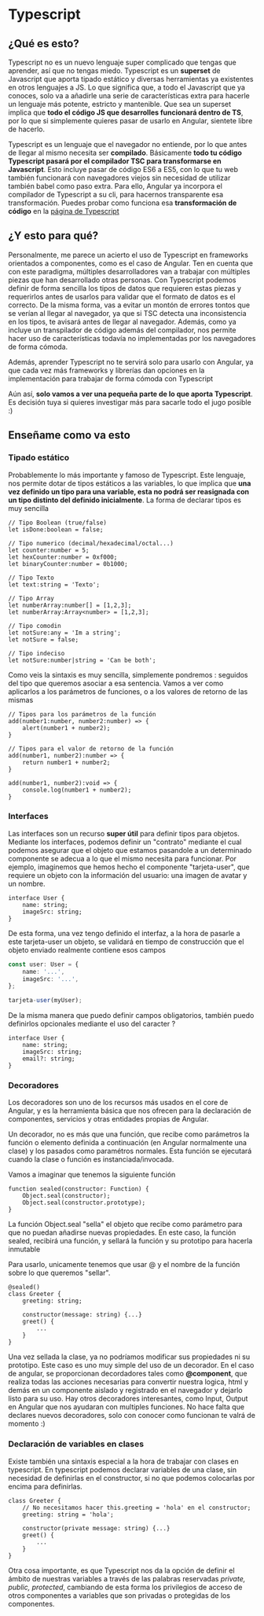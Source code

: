 # Typescript
## ¿Qué es esto?
Typescript no es un nuevo lenguaje super complicado que tengas que aprender, así que no tengas miedo. Typescript es un **superset** de Javascript que aporta tipado estático y diversas herramientas ya existentes en otros lenguajes a JS. Lo que significa que, a todo el Javascript que ya conoces, solo va a añadirle una serie de características extra para hacerle un lenguaje más potente, estricto y mantenible. Que sea un superset implica que **todo el código JS que desarrolles funcionará dentro de TS**, por lo que si simplemente quieres pasar de usarlo en Angular, sientete libre de hacerlo.

Typescript es un lenguaje que el navegador no entiende, por lo que antes de llegar al mismo necesita ser **compilado**. Básicamente **todo tu código Typescript pasará por el compilador TSC para transformarse en Javascript**. Esto incluye pasar de código ES6 a ES5, con lo que tu web también funcionará con navegadores viejos sin necesidad de utilizar también babel como paso extra. Para ello, Angular ya incorpora el compilador de Typescript a su cli, para hacernos transparente esa transformación. Puedes probar como funciona esa **transformación de código** en la [página de Typescript](https://www.typescriptlang.org/play/)

## ¿Y esto para qué?
Personalmente, me parece un acierto el uso de Typescript en frameworks orientados a componentes, como es el caso de Angular. Ten en cuenta que con este paradigma, múltiples desarrolladores van a trabajar con múltiples piezas que han desarrollado otras personas. Con Typescript podemos definir de forma sencilla los tipos de datos que requieren estas piezas y requerirlos antes de usarlos para validar que el formato de datos es el correcto. De la misma forma, vas a evitar un montón de errores tontos que se verían al llegar al navegador, ya que si TSC detecta una inconsistencia en los tipos, te avisará antes de llegar al navegador. Además, como ya incluye un transpilador de código además del compilador, nos permite hacer uso de características todavía no implementadas por los navegadores de forma cómoda.

Además, aprender Typescript no te servirá solo para usarlo con Angular, ya que cada vez más frameworks y librerías dan opciones en la implementación para trabajar de forma cómoda con Typescript

Aún así, **solo vamos a ver una pequeña parte de lo que aporta Typescript**. Es decisión tuya si quieres investigar más para sacarle todo el jugo posible :)

## Enseñame como va esto
### Tipado estático
Probablemente lo más importante y famoso de Typescript. Este lenguaje, nos permite dotar de tipos estáticos a las variables, lo que implica que **una vez definido un tipo para una variable, esta no podrá ser reasignada con un tipo distinto del definido inicialmente**. La forma de declarar tipos es muy sencilla

```TS
// Tipo Boolean (true/false)
let isDone:boolean = false;

// Tipo numerico (decimal/hexadecimal/octal...)
let counter:number = 5;
let hexCounter:number = 0xf000;
let binaryCounter:number = 0b1000;

// Tipo Texto
let text:string = 'Texto';

// Tipo Array
let numberArray:number[] = [1,2,3];
let numberArray:Array<number> = [1,2,3];

// Tipo comodin
let notSure:any = 'Im a string';
let notSure = false;

// Tipo indeciso
let notSure:number|string = 'Can be both';
```

Como veis la sintaxis es muy sencilla, simplemente pondremos : seguidos del tipo que queremos asociar a esa sentencia. Vamos a ver como aplicarlos a los parámetros de funciones, o a los valores de retorno de las mismas

```TS
// Tipos para los parámetros de la función
add(number1:number, number2:number) => {
    alert(number1 + number2);
}

// Tipos para el valor de retorno de la función
add(number1, number2):number => {
    return number1 + number2;
}

add(number1, number2):void => {
    console.log(number1 + number2);
}
```

### Interfaces
Las interfaces son un recurso **super útil** para definir tipos para objetos. Mediante los interfaces, podemos definir un "contrato" mediante el cual podemos asegurar que el objeto que estamos pasandole a un determinado componente se adecua a lo que el mismo necesita para funcionar. Por ejemplo, imaginemos que hemos hecho el componente "tarjeta-user", que requiere un objeto con la información del usuario: una imagen de avatar y un nombre.

```TS
interface User {
    name: string;
    imageSrc: string;
}
```

De esta forma, una vez tengo definido el interfaz, a la hora de pasarle a este tarjeta-user un objeto, se validará en tiempo de construcción que el objeto enviado realmente contiene esos campos

```ts
const user: User = {
    name: '...',
    imageSrc: '...',
};

tarjeta-user(myUser);

```

De la misma manera que puedo definir campos obligatorios, también puedo definirlos opcionales mediante el uso del caracter ?

``` TS
interface User {
    name: string;
    imageSrc: string;
    email?: string;
}

```

### Decoradores

Los decoradores son uno de los recursos más usados en el core de Angular, y es la herramienta básica que nos ofrecen para la declaración de componentes, servicios y otras entidades propias de Angular. 

Un decorador, no es más que una función, que recibe como parámetros la función o elemento definida a continuación (en Angular normalmente una clase) y los pasados como paramétros normales. Esta función se ejecutará cuando la clase o función es instanciada/invocada.

Vamos a imaginar que tenemos la siguiente función

```TS 
function sealed(constructor: Function) {
    Object.seal(constructor);
    Object.seal(constructor.prototype);
}
```

La función Object.seal "sella" el objeto que recibe como parámetro para que no puedan añadirse nuevas propiedades. En este caso, la función sealed, recibirá una función, y sellará la función y su prototipo para hacerla inmutable

Para usarlo, unicamente tenemos que usar @ y el nombre de la función sobre lo que queremos "sellar".

```TS
@sealed()
class Greeter {
    greeting: string;

    constructor(message: string) {...}
    greet() {
        ...
    }
}
```

Una vez sellada la clase, ya no podríamos modificar sus propiedades ni su prototipo. Este caso es uno muy simple del uso de un decorador. En el caso de angular, se proporcionan decordadores tales como **@component**, que realiza todas las acciones necesarias para convertir nuestra logica, html y demás en un componente aislado y registrado en el navegador y dejarlo listo para su uso. Hay otros decoradores interesantes, como Input, Output en Angular que nos ayudaran con multiples funciones. No hace falta que declares nuevos decoradores, solo con conocer como funcionan te valrá de momento :) 

### Declaración de variables en clases

Existe también una sintaxis especial a la hora de trabajar con clases en typescript. En typescript podemos declarar variables de una clase, sin necesidad de definirlas en el constructor, si no que podemos colocarlas por encima para definirlas.

```TS
class Greeter {
    // No necesitamos hacer this.greeting = 'hola' en el constructor; 
    greeting: string = 'hola';

    constructor(private message: string) {...}
    greet() {
        ...
    }
}
```

Otra cosa importante, es que Typescript nos da la opción de definir el ámbito de nuestras variables a través de las palabras reservadas *private, public, protected*, cambiando de esta forma los privilegios de acceso de otros componentes a variables que son privadas o protegidas de los componentes.